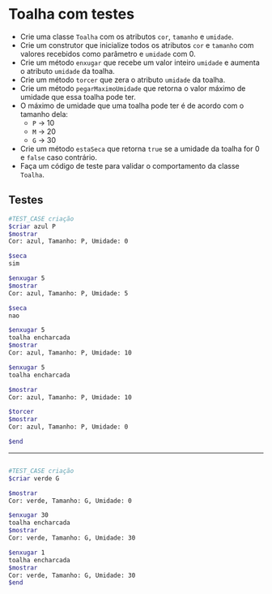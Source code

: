 # Toalha com testes

- Crie uma classe `Toalha` com os atributos `cor`, `tamanho` e `umidade`.
- Crie um construtor que inicialize todos os atributos `cor` e `tamanho` com valores recebidos como parâmetro e `umidade` com 0.
- Crie um método `enxugar` que recebe um valor inteiro `umidade` e aumenta o atributo `umidade` da toalha.
- Crie um método `torcer` que zera o atributo `umidade` da toalha.
- Crie um método `pegarMaximoUmidade` que retorna o valor máximo de umidade que essa toalha pode ter.
- O máximo de umidade que uma toalha pode ter é de acordo com o tamanho dela:
  - `P` -> 10
  - `M` -> 20
  - `G` -> 30
- Crie um método `estaSeca` que retorna `true` se a umidade da toalha for 0 e `false` caso contrário.
- Faça um código de teste para validar o comportamento da classe `Toalha`.

## Testes

```bash
#TEST_CASE criação
$criar azul P
$mostrar
Cor: azul, Tamanho: P, Umidade: 0

$seca
sim

$enxugar 5
$mostrar
Cor: azul, Tamanho: P, Umidade: 5

$seca
nao

$enxugar 5
toalha encharcada
$mostrar
Cor: azul, Tamanho: P, Umidade: 10

$enxugar 5
toalha encharcada

$mostrar
Cor: azul, Tamanho: P, Umidade: 10

$torcer
$mostrar
Cor: azul, Tamanho: P, Umidade: 0

$end

```

---

```bash

#TEST_CASE criação
$criar verde G

$mostrar
Cor: verde, Tamanho: G, Umidade: 0

$enxugar 30
toalha encharcada
$mostrar
Cor: verde, Tamanho: G, Umidade: 30

$enxugar 1
toalha encharcada
$mostrar
Cor: verde, Tamanho: G, Umidade: 30
$end
```
